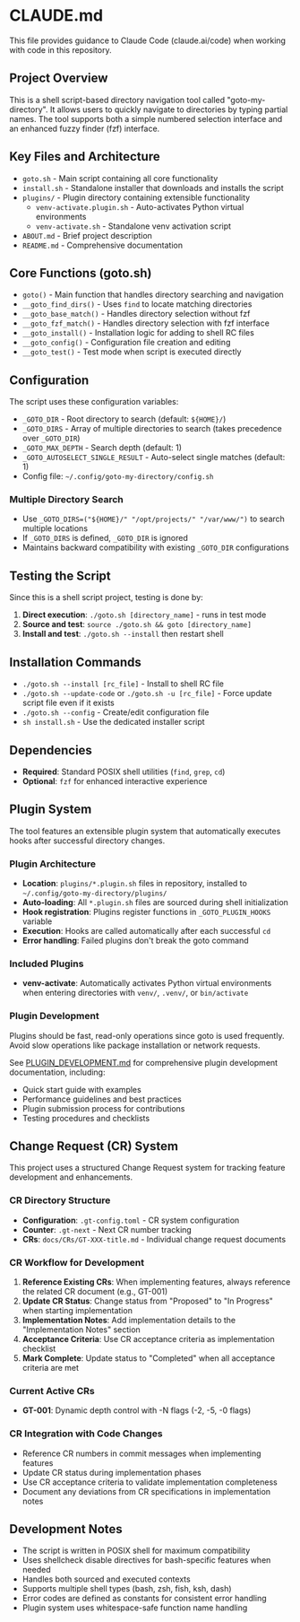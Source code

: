 # CLAUDE.md

This file provides guidance to Claude Code (claude.ai/code) when working with code in this repository.

## Project Overview

This is a shell script-based directory navigation tool called "goto-my-directory". It allows users to quickly navigate to directories by typing partial names. The tool supports both a simple numbered selection interface and an enhanced fuzzy finder (fzf) interface.

## Key Files and Architecture

- `goto.sh` - Main script containing all core functionality
- `install.sh` - Standalone installer that downloads and installs the script
- `plugins/` - Plugin directory containing extensible functionality
  - `venv-activate.plugin.sh` - Auto-activates Python virtual environments
  - `venv-activate.sh` - Standalone venv activation script
- `ABOUT.md` - Brief project description
- `README.md` - Comprehensive documentation

## Core Functions (goto.sh)

- `goto()` - Main function that handles directory searching and navigation
- `__goto_find_dirs()` - Uses `find` to locate matching directories
- `__goto_base_match()` - Handles directory selection without fzf
- `__goto_fzf_match()` - Handles directory selection with fzf interface
- `__goto_install()` - Installation logic for adding to shell RC files
- `__goto_config()` - Configuration file creation and editing
- `__goto_test()` - Test mode when script is executed directly

## Configuration

The script uses these configuration variables:
- `_GOTO_DIR` - Root directory to search (default: `${HOME}/`)
- `_GOTO_DIRS` - Array of multiple directories to search (takes precedence over `_GOTO_DIR`)
- `_GOTO_MAX_DEPTH` - Search depth (default: 1)
- `_GOTO_AUTOSELECT_SINGLE_RESULT` - Auto-select single matches (default: 1)
- Config file: `~/.config/goto-my-directory/config.sh`

### Multiple Directory Search
- Use `_GOTO_DIRS=("${HOME}/" "/opt/projects/" "/var/www/")` to search multiple locations
- If `_GOTO_DIRS` is defined, `_GOTO_DIR` is ignored
- Maintains backward compatibility with existing `_GOTO_DIR` configurations

## Testing the Script

Since this is a shell script project, testing is done by:

1. **Direct execution**: `./goto.sh [directory_name]` - runs in test mode
2. **Source and test**: `source ./goto.sh && goto [directory_name]`
3. **Install and test**: `./goto.sh --install` then restart shell

## Installation Commands

- `./goto.sh --install [rc_file]` - Install to shell RC file
- `./goto.sh --update-code` or `./goto.sh -u [rc_file]` - Force update script file even if it exists
- `./goto.sh --config` - Create/edit configuration file
- `sh install.sh` - Use the dedicated installer script

## Dependencies

- **Required**: Standard POSIX shell utilities (`find`, `grep`, `cd`)
- **Optional**: `fzf` for enhanced interactive experience

## Plugin System

The tool features an extensible plugin system that automatically executes hooks after successful directory changes.

### Plugin Architecture
- **Location**: `plugins/*.plugin.sh` files in repository, installed to `~/.config/goto-my-directory/plugins/`
- **Auto-loading**: All `*.plugin.sh` files are sourced during shell initialization
- **Hook registration**: Plugins register functions in `_GOTO_PLUGIN_HOOKS` variable
- **Execution**: Hooks are called automatically after each successful `cd`
- **Error handling**: Failed plugins don't break the goto command

### Included Plugins
- **venv-activate**: Automatically activates Python virtual environments when entering directories with `venv/`, `.venv/`, or `bin/activate`

### Plugin Development
Plugins should be fast, read-only operations since goto is used frequently. Avoid slow operations like package installation or network requests.

See [PLUGIN_DEVELOPMENT.md](PLUGIN_DEVELOPMENT.md) for comprehensive plugin development documentation, including:
- Quick start guide with examples
- Performance guidelines and best practices
- Plugin submission process for contributions
- Testing procedures and checklists

## Change Request (CR) System

This project uses a structured Change Request system for tracking feature development and enhancements.

### CR Directory Structure
- **Configuration**: `.gt-config.toml` - CR system configuration
- **Counter**: `.gt-next` - Next CR number tracking
- **CRs**: `docs/CRs/GT-XXX-title.md` - Individual change request documents

### CR Workflow for Development
1. **Reference Existing CRs**: When implementing features, always reference the related CR document (e.g., GT-001)
2. **Update CR Status**: Change status from "Proposed" to "In Progress" when starting implementation
3. **Implementation Notes**: Add implementation details to the "Implementation Notes" section
4. **Acceptance Criteria**: Use CR acceptance criteria as implementation checklist
5. **Mark Complete**: Update status to "Completed" when all acceptance criteria are met

### Current Active CRs
- **GT-001**: Dynamic depth control with -N flags (-2, -5, -0 flags)

### CR Integration with Code Changes
- Reference CR numbers in commit messages when implementing features
- Update CR status during implementation phases
- Use CR acceptance criteria to validate implementation completeness
- Document any deviations from CR specifications in implementation notes

## Development Notes

- The script is written in POSIX shell for maximum compatibility
- Uses shellcheck disable directives for bash-specific features when needed
- Handles both sourced and executed contexts
- Supports multiple shell types (bash, zsh, fish, ksh, dash)
- Error codes are defined as constants for consistent error handling
- Plugin system uses whitespace-safe function name handling
